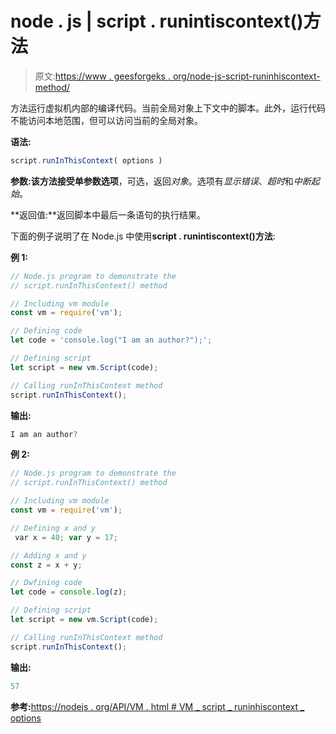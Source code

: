 # node . js | script . runintiscontext()方法

> 原文:[https://www . geesforgeks . org/node-js-script-runinhiscontext-method/](https://www.geeksforgeeks.org/node-js-script-runinthiscontext-method/)

方法运行虚拟机内部的编译代码。当前全局对象上下文中的脚本。此外，运行代码不能访问本地范围，但可以访问当前的全局对象。

**语法:**

```js
script.runInThisContext( options )
```

**参数:**该方法接受单参数**选项**，可选，返回*对象*。选项有*显示错误*、*超时*和*中断起始*。

**返回值:**返回脚本中最后一条语句的执行结果。

下面的例子说明了在 Node.js 中使用**script . runintiscontext()方法**:

**例 1:**

```js
// Node.js program to demonstrate the     
// script.runInThisContext() method

// Including vm module
const vm = require('vm');

// Defining code
let code = 'console.log("I am an author?");';

// Defining script
let script = new vm.Script(code);

// Calling runInThisContext method
script.runInThisContext();
```

**输出:**

```js
I am an author?
```

**例 2:**

```js
// Node.js program to demonstrate the     
// script.runInThisContext() method

// Including vm module
const vm = require('vm');

// Defining x and y
 var x = 40; var y = 17;

// Adding x and y
const z = x + y;

// Dwfining code
let code = console.log(z);

// Defining script
let script = new vm.Script(code);

// Calling runInThisContext method
script.runInThisContext();
```

**输出:**

```js
57
```

**参考:**[https://nodejs . org/API/VM . html # VM _ script _ runinhiscontext _ options](https://nodejs.org/api/vm.html#vm_script_runinthiscontext_options)